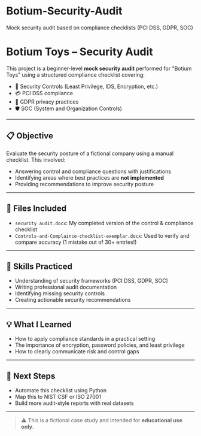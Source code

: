 # Botium-Security-Audit
Mock security audit based on compliance checklists (PCI DSS, GDPR, SOC)
# Botium Toys – Security Audit

This project is a beginner-level **mock security audit** performed for "Botium Toys" using a structured compliance checklist covering:

- 🔐 Security Controls (Least Privilege, IDS, Encryption, etc.)
- 💳 PCI DSS compliance
- 🔏 GDPR privacy practices
- 🛡️ SOC (System and Organization Controls)

---

## 📋 Objective

Evaluate the security posture of a fictional company using a manual checklist. This involved:
- Answering control and compliance questions with justifications
- Identifying areas where best practices are **not implemented**
- Providing recommendations to improve security posture

---

## 📁 Files Included

- `security audit.docx`: My completed version of the control & compliance checklist  
- `Controls-and-Complaince-checklist-exemplar.docx`: Used to verify and compare accuracy (1 mistake out of 30+ entries!)

---

## 🧠 Skills Practiced

- Understanding of security frameworks (PCI DSS, GDPR, SOC)
- Writing professional audit documentation
- Identifying missing security controls
- Creating actionable security recommendations

---

## 💡 What I Learned

- How to apply compliance standards in a practical setting
- The importance of encryption, password policies, and least privilege
- How to clearly communicate risk and control gaps

---

## 🚀 Next Steps

- Automate this checklist using Python
- Map this to NIST CSF or ISO 27001
- Build more audit-style reports with real datasets

---

> ⚠️ This is a fictional case study and intended for **educational use only**.
